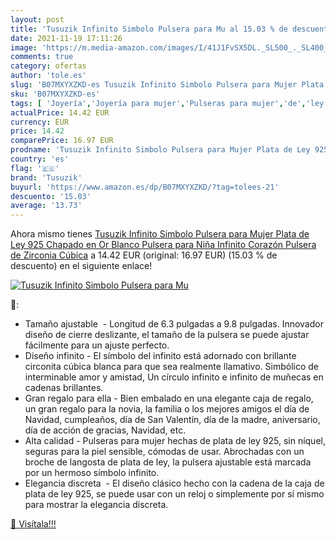 ```yaml
---
layout: post
title: 'Tusuzik Infinito Simbolo Pulsera para Mu al 15.03 % de descuento'
date: 2021-11-19 17:11:26
image: 'https://m.media-amazon.com/images/I/41J1FvSX5DL._SL500_._SL400_.jpg'
comments: true
category: ofertas
author: 'tole.es'
slug: 'B07MXYXZKD-es Tusuzik Infinito Simbolo Pulsera para Mujer Plata de Ley...'
sku: 'B07MXYXZKD-es'
tags: [ 'Joyería','Joyería para mujer','Pulseras para mujer','de','ley','plata','tusuzik', ]
actualPrice: 14.42 EUR
currency: EUR
price: 14.42
comparePrice: 16.97 EUR
prodname: 'Tusuzik Infinito Simbolo Pulsera para Mujer Plata de Ley 925 Chapado en Or Blanco Pulsera para Niña Infinito Corazón Pulsera de Zirconia Cúbica'
country: 'es'
flag: '🇪🇸'
brand: 'Tusuzik'
buyurl: 'https://www.amazon.es/dp/B07MXYXZKD/?tag=tolees-21'
descuento: '15.03'
average: '13.73'
---
```


Ahora mismo tienes [Tusuzik Infinito Simbolo Pulsera para Mujer Plata de Ley 925 Chapado en Or Blanco Pulsera para Niña Infinito Corazón Pulsera de Zirconia Cúbica](https://www.amazon.es/dp/B07MXYXZKD/?tag=tolees-21) a 14.42 EUR (original: 16.97 EUR) (15.03 %  de descuento) en el siguiente enlace!

[![Tusuzik Infinito Simbolo Pulsera para Mu](https://m.media-amazon.com/images/I/41J1FvSX5DL._SL500_._SL400_.jpg)](https://www.amazon.es/dp/B07MXYXZKD/?tag=tolees-21)

🔎:

- Tamaño ajustable  - Longitud de 6.3 pulgadas a 9.8 pulgadas. Innovador diseño de cierre deslizante, el tamaño de la pulsera se puede ajustar fácilmente para un ajuste perfecto.
- Diseño infinito - El símbolo del infinito está adornado con brillante circonita cúbica blanca para que sea realmente llamativo. Simbólico de interminable amor y amistad, Un círculo infinito e infinito de muñecas en cadenas brillantes.
- Gran regalo para ella - Bien embalado en una elegante caja de regalo, un gran regalo para la novia, la familia o los mejores amigos el día de Navidad, cumpleaños, día de San Valentín, día de la madre, aniversario, día de acción de gracias, Navidad, etc.
- Alta calidad - Pulseras para mujer hechas de plata de ley 925, sin níquel, seguras para la piel sensible, cómodas de usar. Abrochadas con un broche de langosta de plata de ley, la pulsera ajustable está marcada por un hermoso símbolo infinito.
- Elegancia discreta  - El diseño clásico hecho con la cadena de la caja de plata de ley 925, se puede usar con un reloj o simplemente por sí mismo para mostrar la elegancia discreta.

[🛒 Visítala!!!](https://www.amazon.es/dp/B07MXYXZKD/?tag=tolees-21)
